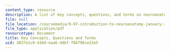 ```yaml
---
content_type: resource
description: A list of key concepts, questions, and terms on neuroanatomy.
file: null
file_location: /coursemedia/9-97-introduction-to-neuroanatomy-january-iap-2003/d837e1c9434deaa6ddbff8b796ce23e5_key_concepts.pdf
file_type: application/pdf
resourcetype: Document
title: Key Concepts, Questions and Terms
uid: d837e1c9-434d-eaa6-ddbf-f8b796ce23e5
---
```

